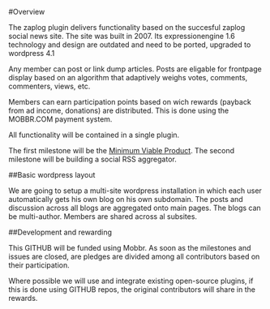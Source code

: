 #Overview

The zaplog plugin delivers functionality based on the succesful zaplog social news site. The site was built in 2007. Its expressionengine 1.6 technology and design are outdated and need to be ported, upgraded to wordpress 4.1

Any member can post or link dump articles. Posts are eligable for frontpage display based on an algorithm that adaptively weighs votes, comments, commenters, views, etc. 

Members can earn participation points based on wich rewards (payback from ad income, donations) are distributed. This is done using the MOBBR.COM payment system.

All functionality will be contained in a single plugin.

The first milestone will be the <a href="https://github.com/patricksavalle/zaplog-wordpress-plugin/milestones/Minimum%20viable%20product">Minimum Viable Product</a>. The second milestone will be building a social RSS aggregator.

##Basic wordpress layout

We are going to setup a multi-site wordpress installation in which each user automatically gets his own blog on his own subdomain. The posts and discussion across all blogs are aggregated onto main pages. The blogs can be multi-author. Members are shared across al subsites.

##Development and rewarding

This GITHUB will be funded using Mobbr. As soon as the milestones and issues are closed, are pledges are divided among all contributors based on their participation.

Where possible we will use and integrate existing open-source plugins, if this is done using GITHUB repos, the original contributors will share in the rewards. 
